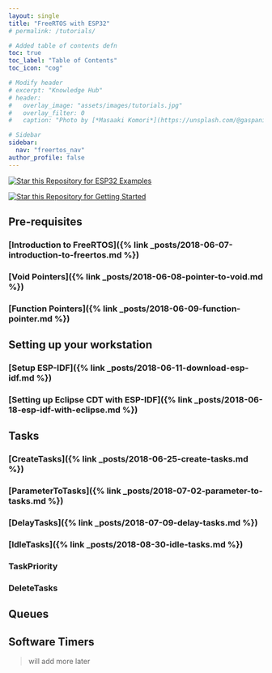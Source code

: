 ```yaml
---
layout: single
title: "FreeRTOS with ESP32"
# permalink: /tutorials/

# Added table of contents defn
toc: true
toc_label: "Table of Contents"
toc_icon: "cog"

# Modify header
# excerpt: "Knowledge Hub"
# header:
#   overlay_image: "assets/images/tutorials.jpg"
#   overlay_filter: 0
#   caption: "Photo by [*Masaaki Komori*](https://unsplash.com/@gaspanik) on [Unsplash](https://unsplash.com/)"

# Sidebar
sidebar:
  nav: "freertos_nav"
author_profile: false
---
```


[![Star this Repository for ESP32 Examples](https://img.shields.io/badge/Github-ESP32_Repo-green.svg?logo=github)](https://github.com/coder137/ESP32-Repo)

[![Star this Repository for Getting Started](https://img.shields.io/badge/Github-FreeRTOS_Tutorials-green.svg?logo=github)](https://github.com/coder137/FreeRTOS_Tutorials)

## Pre-requisites

### [Introduction to FreeRTOS]({% link _posts/2018-06-07-introduction-to-freertos.md %})
### [Void Pointers]({% link _posts/2018-06-08-pointer-to-void.md %})
### [Function Pointers]({% link _posts/2018-06-09-function-pointer.md %})

## Setting up your workstation

### [Setup ESP-IDF]({% link _posts/2018-06-11-download-esp-idf.md %})
### [Setting up Eclipse CDT with ESP-IDF]({% link _posts/2018-06-18-esp-idf-with-eclipse.md %})

## Tasks

### [CreateTasks]({% link _posts/2018-06-25-create-tasks.md %})
### [ParameterToTasks]({% link _posts/2018-07-02-parameter-to-tasks.md %})
### [DelayTasks]({% link _posts/2018-07-09-delay-tasks.md %})
### [IdleTasks]({% link _posts/2018-08-30-idle-tasks.md %})
### TaskPriority
### DeleteTasks

## Queues

## Software Timers

> will add more later
